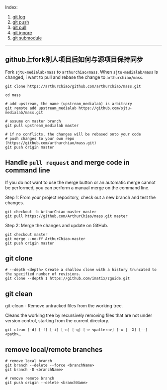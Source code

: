 
Index:

1. [git log](git-log.md)
1. [git push](git-push.md)
1. [git pull](git-pull.md)
1. [git ignore](git-ignore.md)
1. [git submodule](git-submodule.md)

------------

## github上fork别人项目后如何与源项目保持同步

Fork `sjtu-medialab/mass` to `arthurchiao/mass`. When `sjtu-medialab/mass` is changed,
i want to pull and rebase the change to `arthurchiao/mass`.

```shell
git clone https://arthurchiao/github.com/arthurchiao/mass.git

cd mass

# add upstream, the name (upstream_medialab) is arbitrary
git remote add upstream_medialab https://github.com/sjtu-medialab/mass.git

# assume on master branch
git pull upstream_medialab master

# if no conflicts, the changes will be rebased onto your code
# push changes to your own repo (https://github.com/arthurchiao/mass.git)
git push origin master
```

## Handle `pull request` and merge code in command line
If you do not want to use the merge button or an automatic merge cannot be
performed, you can perform a manual merge on the command line.

Step 1: From your project repository, check out a new branch and test the changes.
```shell
git checkout -b ArthurChiao-master master
git pull https://github.com/ArthurChiao/mass.git master
```

Step 2: Merge the changes and update on GitHub.
```shell
git checkout master
git merge --no-ff ArthurChiao-master
git push origin master
```

## git clone
```shell
# --depth <depth> Create a shallow clone with a history truncated to the specified number of revisions.
git clone --depth 1 https://github.com/imatix/zguide.git
```

## git clean
git-clean - Remove untracked files from the working tree.

Cleans the working tree by recursively removing files that are not under
version control, starting from the current directory.
```shell
git clean [-d] [-f] [-i] [-n] [-q] [-e <pattern>] [-x | -X] [--] <path>…
```

## remove local/remote branches
```
# remove local branch
git branch --delete --force <branchName>
git branch -D <branchName>

# remove remote branch
git push origin --delete <branchName>
```
